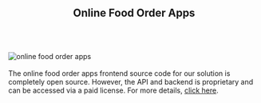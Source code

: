 <h2 style="text-align:center">Online Food Order Apps</h2><br/><br/>

![online food order apps](https://admin.ninjascode.com/wp-content/uploads/2025/repoImages/Gray/Online%20Food%20Order%20Apps.webp) <br/><br/>The online food order apps frontend source code for our solution is completely open source. However, the API and backend is proprietary and can be accessed via a paid license. For more details, <a href="https://enatega.com/?utm_source=github&utm_medium=repo&utm_campaign=gray-online-food-order-apps" target="_blank">click here</a>.
